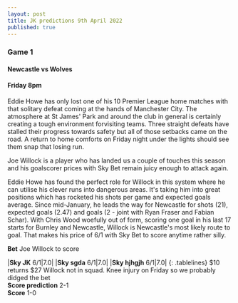 ```yaml
---
layout: post
title: JK predictions 9th April 2022
published: true
---
```

### Game 1  
#### Newcastle vs Wolves
#### Friday 8pm  

Eddie Howe has only lost one of his 10 Premier League home matches with that solitary defeat coming at the hands of Manchester City. The atmosphere at St James' Park and around the club in general is certainly creating a tough environment forvisiting teams. Three straight defeats have stalled their progress towards safety but all of those setbacks came on the road. A return to home comforts on Friday night under the lights should see them snap that losing run. 

Joe Willock is a player who has landed us a couple of touches this season and his goalscorer prices with Sky Bet remain juicy enough to attack again. 

Eddie Howe has found the perfect role for Willock in this system where he can utilise his clever runs into dangerous areas. It's taking him into great positions which has rocketed his shots per game and expected goals average. Since mid-January, he leads the way for Newcastle for shots (21), expected goals (2.47) and goals (2 - joint with Ryan Fraser and Fabian Schar). With Chris Wood woefully out of form, scoring one goal in his last 17 starts for Burnley and Newcastle, Willock is Newcastle's most likely route to goal. That makes his price of 6/1 with Sky Bet to score anytime rather silly.

**Bet**    Joe Willock to score
<style>  
.tablelines table, .tablelines td, .tablelines th {  
        border: 1px solid black;  
        }  
</style>  
|**Sky JK** 6/1|7.0|
|**Sky sgda** 6/1|7.0|
|**Sky hjhgjh** 6/1|7.0|
{: .tablelines}
$10 returns $27
Willock not in squad. Knee injury on Friday so we probably didged the bet  
**Score prediction**     2-1  
**Score** 1-0  


